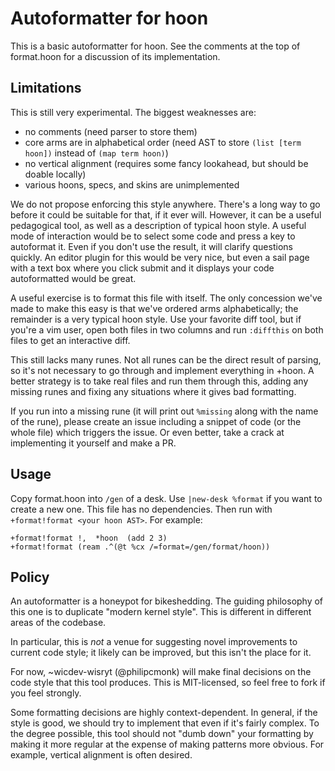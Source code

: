 # Autoformatter for hoon

This is a basic autoformatter for hoon.  See the comments at the top of
format.hoon for a discussion of its implementation.

## Limitations

This is still very experimental.  The biggest weaknesses are:
- no comments (need parser to store them)
- core arms are in alphabetical order (need AST to store `(list [term
  hoon])` instead of `(map term hoon)`)
- no vertical alignment (requires some fancy lookahead, but should be
  doable locally)
- various hoons, specs, and skins are unimplemented

We do not propose enforcing this style anywhere.  There's a long way to
go before it could be suitable for that, if it ever will.  However, it
can be a useful pedagogical tool, as well as a description of typical
hoon style.  A useful mode of interaction would be to select some code
and press a key to autoformat it.  Even if you don't use the result, it
will clarify questions quickly.  An editor plugin for this would be very
nice, but even a sail page with a text box where you click submit and it
displays your code autoformatted would be great.

A useful exercise is to format this file with itself.  The only
concession we've made to make this easy is that we've ordered arms
alphabetically; the remainder is a very typical hoon style.  Use your
favorite diff tool, but if you're a vim user, open both files in two
columns and run `:diffthis` on both files to get an interactive diff.

This still lacks many runes.  Not all runes can be the direct result of
parsing, so it's not necessary to go through and implement everything in
+hoon.  A better strategy is to take real files and run them through
this, adding any missing runes and fixing any situations where it gives
bad formatting.

If you run into a missing rune (it will print out `%missing` along with
the name of the rune), please create an issue including a snippet of
code (or the whole file) which triggers the issue.  Or even better, take
a crack at implementing it yourself and make a PR.

## Usage

Copy format.hoon into `/gen` of a desk.  Use `|new-desk %format` if you
want to create a new one.  This file has no dependencies.  Then run with
`+format!format <your hoon AST>`.  For example:

```
+format!format !,  *hoon  (add 2 3)
+format!format (ream .^(@t %cx /=format=/gen/format/hoon))
```

## Policy

An autoformatter is a honeypot for bikeshedding.  The guiding philosophy
of this one is to duplicate "modern kernel style".  This is different in
different areas of the codebase.

In particular, this is *not* a venue for suggesting novel improvements
to current code style; it likely can be improved, but this isn't the
place for it.

For now, ~wicdev-wisryt (@philipcmonk) will make final decisions on the
code style that this tool produces.  This is MIT-licensed, so feel free
to fork if you feel strongly.

Some formatting decisions are highly context-dependent.  In general, if
the style is good, we should try to implement that even if it's fairly
complex.  To the degree possible, this tool should not "dumb down" your
formatting by making it more regular at the expense of making patterns
more obvious.  For example, vertical alignment is often desired.
